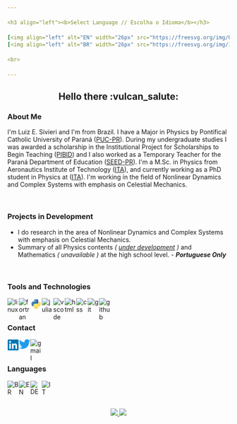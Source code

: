 ```yaml
---

<h3 align="left"><b>Select Language // Escolha o Idioma</b></h3>

[<img align="left" alt="EN" width="26px" src="https://freesvg.org/img/US-UK_Flag.png" />][EN]
[<img align="left" alt="BR" width="26px" src="https://freesvg.org/img/1534709199.png"/>][BR]

<br>

---
```


<h2 align="center"><b>Hello there :vulcan_salute:</b></h2>

<h3 align="left"><b> About Me </b></h3>

I'm Luiz E. Sivieri and I'm from Brazil. I have a Major in Physics by Pontifical Catholic University of Paraná ([PUC-PR]). During my undergraduate studies I was awarded a scholarship in the Institutional Project for Scholarships to Begin Teaching ([PIBID]) and I also worked as a Temporary Teacher for the Paraná Department of Education ([SEED-PR]). I'm a M.Sc. in Physics from Aeronautics Institute of Technology ([ITA]), and currently working as a PhD student in Physics at ([ITA]). I'm working in the field of Nonlinear Dynamics and Complex Systems with emphasis on Celestial Mechanics.

<br/>

### Projects in Development

* I do research in the area of Nonlinear Dynamics and Complex Systems with emphasis on Celestial Mechanics.
* Summary of all Physics contents _( [under development] )_ and Mathematics _( unavailable )_ at the high school level. - ***Portuguese Only***
<br/>

### Tools and Technologies

<img align="left" alt="linux" width="26px" src="https://upload.wikimedia.org/wikipedia/commons/8/86/TUX-G2-SVG.svg"/></img>
<img align="left" alt="fortran" width="26px" src="https://upload.wikimedia.org/wikipedia/commons/thumb/b/b8/Fortran_logo.svg/120px-Fortran_logo.svg.png" /></img>
<img align="left" alt="python" width="26px" src="https://raw.githubusercontent.com/devicons/devicon/master/icons/python/python-original.svg" /></img>
<img align="left" alt="julia" width="26px"  src="https://cdn.jsdelivr.net/gh/devicons/devicon/icons/julia/julia-original.svg"/></img>
<img align="left" alt="vscode" width="26px" src="https://upload.wikimedia.org/wikipedia/commons/thumb/2/2d/Visual_Studio_Code_1.18_icon.svg/64px-Visual_Studio_Code_1.18_icon.svg.png" /></img>
<img align="left" alt="html" width="26px" src="https://cdn.jsdelivr.net/gh/devicons/devicon/icons/html5/html5-original.svg"/></img>
<img align="left" alt="css" width="26px" src="https://cdn.jsdelivr.net/gh/devicons/devicon/icons/css3/css3-original.svg"/></img>
<img align="left" alt="git" width="26px" src="https://cdn.jsdelivr.net/gh/devicons/devicon/icons/git/git-original.svg"/></img>
<img align="left" alt="github" width="26px" src="https://cdn.jsdelivr.net/gh/devicons/devicon/icons/github/github-original.svg"/></img>
<br>
<br>

### Contact

[<img align="left" alt="linkedin" width="26px" src="https://raw.githubusercontent.com/devicons/devicon/master/icons/linkedin/linkedin-original.svg" />][linkedin]
[<img align="left" alt="twitter" width="26px" src="https://raw.githubusercontent.com/devicons/devicon/master/icons/twitter/twitter-original.svg" />][twitter]
[<img align="left" alt="gmail" width="26px" src="https://upload.wikimedia.org/wikipedia/commons/7/7e/Gmail_icon_%282020%29.svg" />][gmail]
<br>
<br>

### Languages
<img align="left" alt="BR" width="26px" src="https://freesvg.org/img/1534709199.png"/></img>
<img align="left" alt="EN" width="26px" src="https://freesvg.org/img/US-UK_Flag.png" /></img>
<img align="left" alt="DE" width="26px" src="https://freesvg.org/img/Flag_of_Germany.png"/></img>
<img align="left" alt="IT" width="26px" src="https://freesvg.org/img/italian-flag.png"/></img>

<br>
<br>

##
<p>
<div align="center">
    <a href="https://github.com/lesivieri">
    <img height="150em" src="https://github-readme-stats.vercel.app/api?username=lesivieri&show_icons=true&theme=github_dark&include_all_commits=true&count_private=true"/>
    <img height="150em" src="https://github-readme-stats.vercel.app/api/top-langs/?username=lesivieri&layout=compact&langs_count=7&theme=github_dark"/>
</div>
</p>


<!-- SITES -->
[website]: https://www.alura.com.br/
[instagram]: https://www.instagram.com/
[twitter]: https://twitter.com/LuizSivieri
[linkedin]: https://www.linkedin.com/in/luiz-eduardo-sivieri-371bab188/
[ITA]: https://www.pgfis.ita.br/pt/
[PUC-PR]: https://www.pucpr.br/cursos-graduacao/fisica/
[PIBID]: http://portal.mec.gov.br/pibid
[SEED-PR]: https://www.educacao.pr.gov.br/
[gmail]: mailto:lesivieri.dev@gmail.com

<!-- Idiomas -->
[BR]: https://github.com/lesivieri
[EN]: https://github.com/lesivieri/lesivieri/blob/main/English.md

<!-- Projetos -->
[under development]: https://lesivieri.github.io/fisem/teste3
